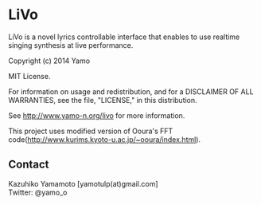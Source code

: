 
LiVo
=========

LiVo is a novel lyrics controllable interface that enables to use realtime singing synthesis at live performance. 

Copyright (c) 2014 Yamo

MIT License.

For information on usage and redistribution, and for a DISCLAIMER OF ALL
WARRANTIES, see the file, "LICENSE," in this distribution.

See http://www.yamo-n.org/livo for more information. 

This project uses modified version of Ooura's FFT code(http://www.kurims.kyoto-u.ac.jp/~ooura/index.html). 


Contact
--------------------

Kazuhiko Yamamoto [yamotulp(at)gmail.com]  
Twitter: @yamo_o

